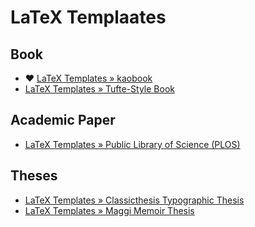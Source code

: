 # LaTeX Templaates

## Book

* ❤️ [LaTeX Templates » kaobook](https://www.latextemplates.com/template/kaobook)
* [LaTeX Templates » Tufte-Style Book](https://www.latextemplates.com/template/tufte-style-book)

## Academic Paper

* [LaTeX Templates » Public Library of Science (PLOS)](https://www.latextemplates.com/template/public-library-of-science-plos)

## Theses

* [LaTeX Templates » Classicthesis Typographic Thesis](https://www.latextemplates.com/template/classicthesis-typographic-thesis)
* [LaTeX Templates » Maggi Memoir Thesis](https://www.latextemplates.com/template/maggi-memoir-thesis)